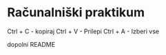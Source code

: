 # Računalniški praktikum
Ctrl + C - kopiraj
Ctrl + V - Prilepi
Ctrl + A - Izberi vse

dopolni README
